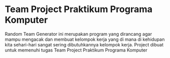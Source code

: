 # Team Project Praktikum Programa Komputer
Random Team Generator ini merupakan program yang dirancang agar mampu mengacak dan membuat kelompok kerja yang di mana di kehidupan kita sehari-hari sangat sering dibutuhkannya kelompok kerja. Project dibuat untuk memenuhi tugas Team Project Praktikum Programa Komputer
